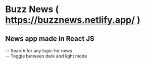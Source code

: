 # Buzz News ( https://buzznews.netlify.app/ ) 
## News app made in React JS

-- Search for any topic for news
<br/>
-- Toggle between dark and light mode



